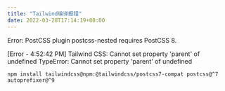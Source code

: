 ```yaml
---
title: "Tailwind编译报错"
date: 2022-03-28T17:14:19+08:00
---
```


Error: PostCSS plugin postcss-nested requires PostCSS 8.

[Error - 4:52:42 PM] Tailwind CSS: Cannot set property 'parent' of undefined
TypeError: Cannot set property 'parent' of undefined

```shell
npm install tailwindcss@npm:@tailwindcss/postcss7-compat postcss@^7 autoprefixer@^9
```
